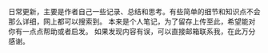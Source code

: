 日常更新，主要是作者自己一些记录、总结和思考。有些简单的细节和知识点不会那么详细，网上都可以搜索到。
本来是个人笔记，为了留存上传至此，希望能对你有一点点帮助或者启发。
如果发现内容有误，可以直接邮箱联系我，在此万分感谢。
